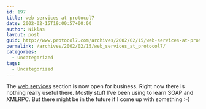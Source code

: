 ```yaml
---
id: 197
title: web services at protocol7
date: 2002-02-15T19:00:57+00:00
author: Niklas
layout: post
guid: http://www.protocol7.com/archives/2002/02/15/web-services-at-protocol7/
permalink: /archives/2002/02/15/web_services_at_protocol7/
categories:
  - Uncategorized
tags:
  - Uncategorized
---
```

<div class='microid-038ea0ab9c49b07b719b04168cca8964a825f32e'>
  <p>
    The <a href="http://www.protocol7.com/default.asp?x=services">web services</a> section is now open for business. Right now there is nothing really useful there. Mostly stuff I&#8217;ve been using to learn SOAP and XMLRPC. But there might be in the future if I come up with something :-)
  </p>
</div>